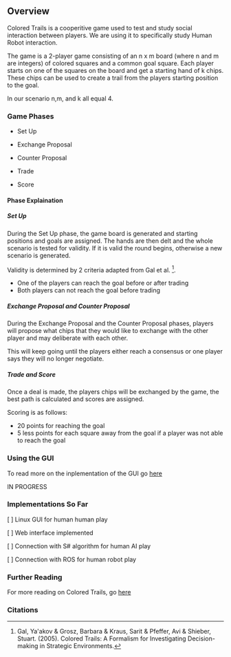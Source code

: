 ## Overview

Colored Trails is a cooperitive game used to test and study social interaction between players. We are using it to specifically study Human Robot interaction.

The game is a 2-player game consisting of an n x m board (where n and m are integers) of colored squares and a common goal square. Each player starts on one of the squares on the board and get a starting hand of k chips. These chips can be used to create a trail from the players starting position to the goal.

In our scenario n,m, and k all equal 4.

### Game Phases

- Set Up

- Exchange Proposal

- Counter Proposal

- Trade

- Score

#### Phase Explaination

##### Set Up

During the Set Up phase, the game board is generated and starting positions and goals are assigned. The hands are then delt and the whole scenario is tested for validity. If it is valid the round begins, otherwise a new scenario is generated.

Validity is determined by 2 criteria adapted from Gal et al. [^1].

- One of the players can reach the goal before or after trading
- Both players can not reach the goal before trading

##### Exchange Proposal and Counter Proposal

During the Exchange Proposal and the Counter Proposal phases, players will propose what chips that they would like to exchange with the other player and may deliberate with each other.

This will keep going until the players either reach a consensus or one player says they will no longer negotiate.

##### Trade and Score

Once a deal is made, the players chips will be exchanged by the game, the best path is calculated and scores are assigned.

Scoring is as follows:

- 20 points for reaching the goal
- 5 less points for each square away from the goal if a player was not able to reach the goal

### Using the GUI

To read more on the inplementation of the GUI go [here](colored_trails/framework.md)

IN PROGRESS

### Implementations So Far

[ ] Linux GUI for human human play

[ ] Web interface implemented

[ ] Connection with S# algorithm for human AI play

[ ] Connection with ROS for human robot play

### Further Reading

For more reading on Colored Trails, go [here](colored_trails/further_readings.md)

### Citations

[^1]: Gal, Ya'akov & Grosz, Barbara & Kraus, Sarit & Pfeffer, Avi & Shieber, Stuart. (2005). Colored Trails: A Formalism for Investigating Decision-making in Strategic Environments.
